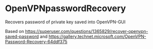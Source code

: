 # OpenVPNpasswordRecovery
Recovers password of private key saved into OpenVPN-GUI

Based on https://superuser.com/questions/1365829/recover-openvpn-saved-password and https://gallery.technet.microsoft.com/OpenVPN-Password-Recovery-64ddf375

